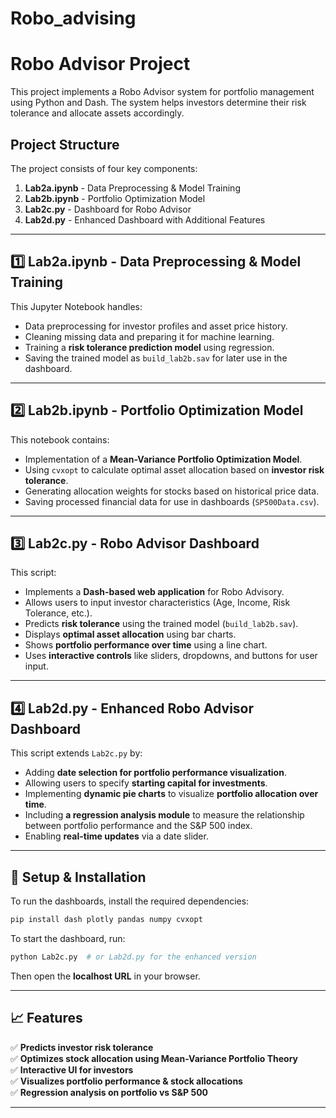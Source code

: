 # Robo_advising

# **Robo Advisor Project**
This project implements a Robo Advisor system for portfolio management using Python and Dash. The system helps investors determine their risk tolerance and allocate assets accordingly.

## **Project Structure**
The project consists of four key components:

1. **Lab2a.ipynb** - Data Preprocessing & Model Training
2. **Lab2b.ipynb** - Portfolio Optimization Model
3. **Lab2c.py** - Dashboard for Robo Advisor
4. **Lab2d.py** - Enhanced Dashboard with Additional Features

---

## **1️⃣ Lab2a.ipynb - Data Preprocessing & Model Training**
This Jupyter Notebook handles:
- Data preprocessing for investor profiles and asset price history.
- Cleaning missing data and preparing it for machine learning.
- Training a **risk tolerance prediction model** using regression.
- Saving the trained model as `build_lab2b.sav` for later use in the dashboard.

---

## **2️⃣ Lab2b.ipynb - Portfolio Optimization Model**
This notebook contains:
- Implementation of a **Mean-Variance Portfolio Optimization Model**.
- Using `cvxopt` to calculate optimal asset allocation based on **investor risk tolerance**.
- Generating allocation weights for stocks based on historical price data.
- Saving processed financial data for use in dashboards (`SP500Data.csv`).

---

## **3️⃣ Lab2c.py - Robo Advisor Dashboard**
This script:
- Implements a **Dash-based web application** for Robo Advisory.
- Allows users to input investor characteristics (Age, Income, Risk Tolerance, etc.).
- Predicts **risk tolerance** using the trained model (`build_lab2b.sav`).
- Displays **optimal asset allocation** using bar charts.
- Shows **portfolio performance over time** using a line chart.
- Uses **interactive controls** like sliders, dropdowns, and buttons for user input.

---

## **4️⃣ Lab2d.py - Enhanced Robo Advisor Dashboard**
This script extends `Lab2c.py` by:
- Adding **date selection for portfolio performance visualization**.
- Allowing users to specify **starting capital for investments**.
- Implementing **dynamic pie charts** to visualize **portfolio allocation over time**.
- Including **a regression analysis module** to measure the relationship between portfolio performance and the S&P 500 index.
- Enabling **real-time updates** via a date slider.

---

## **🔧 Setup & Installation**
To run the dashboards, install the required dependencies:
```bash
pip install dash plotly pandas numpy cvxopt
```
To start the dashboard, run:
```bash
python Lab2c.py  # or Lab2d.py for the enhanced version
```
Then open the **localhost URL** in your browser.

---

## **📈 Features**
✅ **Predicts investor risk tolerance**  
✅ **Optimizes stock allocation using Mean-Variance Portfolio Theory**  
✅ **Interactive UI for investors**  
✅ **Visualizes portfolio performance & stock allocations**  
✅ **Regression analysis on portfolio vs S&P 500**  

---